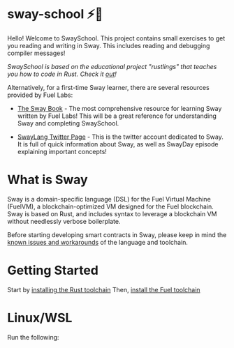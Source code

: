 # sway-school :zap::school:

Hello! Welcome to SwaySchool. This project contains small exercises to get you reading and writing in Sway. This includes reading and debugging compiler messages!

*SwaySchool is based on the educational project "rustlings" that teaches you how to code in Rust. Check it [out](https://github.com/rust-lang/rustlings)!*

Alternatively, for a first-time Sway learner, there are several resources provided by Fuel Labs:

- [The Sway Book](https://fuellabs.github.io/sway/v0.31.3/index.html) - The most comprehensive resource for learning Sway written by Fuel Labs! This will be a great reference for understanding Sway and completing SwaySchool.

- [SwayLang Twitter Page](https://twitter.com/swaylang?lang=en) - This is the twitter account dedicated to Sway. It is full of quick information about Sway, as well as SwayDay episode explaining important concepts!

# What is Sway

Sway is a domain-specific language (DSL) for the Fuel Virtual Machine (FuelVM), a blockchain-optimized VM designed for the Fuel blockchain. Sway is based on Rust, and includes syntax to leverage a blockchain VM without needlessly verbose boilerplate.

Before starting developing smart contracts in Sway, please keep in mind the [known issues and workarounds](https://fuellabs.github.io/sway/v0.31.3/reference/known_issues_and_workarounds.html) of the language and toolchain.

# Getting Started

Start by [installing the Rust toolchain](https://fuellabs.github.io/sway/v0.24.3/introduction/installation.html#dependencies)
Then, [install the Fuel toolchain](https://github.com/FuelLabs/fuelup)

# Linux/WSL
Run the following:
